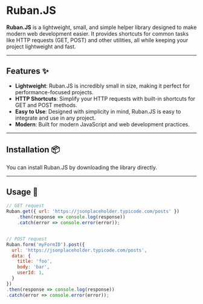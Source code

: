 # Ruban.JS

**Ruban.JS** is a lightweight, small, and simple helper library designed to make modern web development easier. It provides shortcuts for common tasks like HTTP requests (GET, POST) and other utilities, all while keeping your project lightweight and fast.

---

## Features ✨

- **Lightweight**: Ruban.JS is incredibly small in size, making it perfect for performance-focused projects.
- **HTTP Shortcuts**: Simplify your HTTP requests with built-in shortcuts for GET and POST methods.
- **Easy to Use**: Designed with simplicity in mind, Ruban.JS is easy to integrate and use in any project.
- **Modern**: Built for modern JavaScript and web development practices.

---

## Installation 📦

You can install Ruban.JS by downloading the library directly.

---

## Usage 🚀

```js
// GET request
Ruban.get({ url: 'https://jsonplaceholder.typicode.com/posts' })
    .then(response => console.log(response))
    .catch(error => console.error(error));


// POST request
Ruban.form('myFormID').post({
  url: 'https://jsonplaceholder.typicode.com/posts',
  data: {
    title: 'foo',
    body: 'bar',
    userId: 1,
  }
})
.then(response => console.log(response))
.catch(error => console.error(error));
